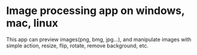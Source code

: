 # Image processing app on windows, mac, linux

This app can preview images(png, bmg, jpg...), and manipulate images with simple action, resize, flip, rotate, remove background, etc.



